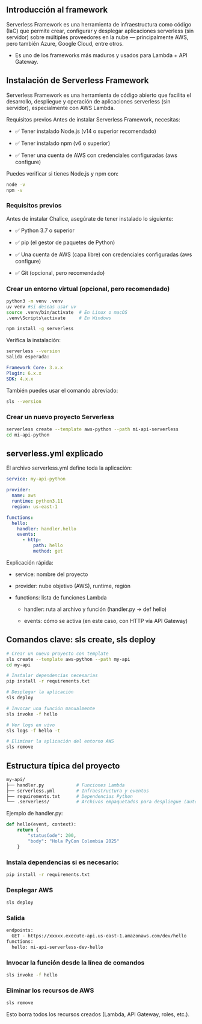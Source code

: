 ## Introducción al framework

Serverless Framework es una herramienta de infraestructura como código (IaC) que permite crear, configurar y desplegar aplicaciones serverless (sin servidor) sobre múltiples proveedores en la nube — principalmente AWS, pero también Azure, Google Cloud, entre otros.

- Es uno de los frameworks más maduros y usados para Lambda + API Gateway.


## Instalación de Serverless Framework
Serverless Framework es una herramienta de código abierto que facilita el desarrollo, despliegue y operación de aplicaciones serverless (sin servidor), especialmente con AWS Lambda.

Requisitos previos
Antes de instalar Serverless Framework, necesitas:

- ✅ Tener instalado Node.js (v14 o superior recomendado)

- ✅ Tener instalado npm (v6 o superior)

- ✅ Tener una cuenta de AWS con credenciales configuradas (aws configure)

Puedes verificar si tienes Node.js y npm con:
```bash
node -v
npm -v
```

### Requisitos previos
Antes de instalar Chalice, asegúrate de tener instalado lo siguiente:

- ✅ Python 3.7 o superior

- ✅ pip (el gestor de paquetes de Python)

- ✅ Una cuenta de AWS (capa libre) con credenciales configuradas (aws configure)

- ✅ Git (opcional, pero recomendado)

### Crear un entorno virtual (opcional, pero recomendado)

```bash
python3 -m venv .venv
uv venv #si deseas usar uv
source .venv/bin/activate  # En Linux o macOS
.venv\Scripts\activate     # En Windows
```
```bash
npm install -g serverless
```
Verifica la instalación:

```bash
serverless --version
Salida esperada:
```
```yaml
Framework Core: 3.x.x
Plugin: 6.x.x
SDK: 4.x.x
```
También puedes usar el comando abreviado:

```bash
sls --version
```

### Crear un nuevo proyecto Serverless

```bash
serverless create --template aws-python --path mi-api-serverless
cd mi-api-python
```



## serverless.yml explicado
El archivo serverless.yml define toda la aplicación:
```yaml
service: my-api-python

provider:
  name: aws
  runtime: python3.11
  region: us-east-1

functions:
  hello:
    handler: handler.hello
    events:
      - http:
          path: hello
          method: get
```
Explicación rápida:

- service: nombre del proyecto

- provider: nube objetivo (AWS), runtime, región

- functions: lista de funciones Lambda

  - handler: ruta al archivo y función (handler.py → def hello)

  - events: cómo se activa (en este caso, con HTTP vía API Gateway)


## Comandos clave: sls create, sls deploy
```bash
# Crear un nuevo proyecto con template
sls create --template aws-python --path my-api
cd my-api

# Instalar dependencias necesarias
pip install -r requirements.txt

# Desplegar la aplicación
sls deploy

# Invocar una función manualmente
sls invoke -f hello

# Ver logs en vivo
sls logs -f hello -t

# Eliminar la aplicación del entorno AWS
sls remove
```
## Estructura típica del proyecto
```bash
my-api/
├── handler.py            # Funciones Lambda
├── serverless.yml        # Infraestructura y eventos
├── requirements.txt      # Dependencias Python
└── .serverless/          # Archivos empaquetados para despliegue (auto)
```
Ejemplo de handler.py:
```python
def hello(event, context):
    return {
        "statusCode": 200,
        "body": "Hola PyCon Colombia 2025"
    }
```

### Instala dependencias si es necesario:
```bash
pip install -r requirements.txt
```
### Desplegar AWS
```bash
sls deploy
```
### Salida

```bash
endpoints:
  GET - https://xxxxx.execute-api.us-east-1.amazonaws.com/dev/hello
functions:
  hello: mi-api-serverless-dev-hello
```

### Invocar la función desde la línea de comandos
```bash
sls invoke -f hello
```
### Eliminar los recursos de AWS
```bash
sls remove
```
Esto borra todos los recursos creados (Lambda, API Gateway, roles, etc.).